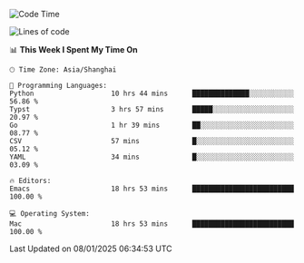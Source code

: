 <!--START_SECTION:waka-->
![Code Time](http://img.shields.io/badge/Code%20Time-2%2C453%20hrs%202%20mins-blue)

![Lines of code](https://img.shields.io/badge/From%20Hello%20World%20I%27ve%20Written-310.0%20thousand%20lines%20of%20code-blue)

📊 **This Week I Spent My Time On** 

```text
🕑︎ Time Zone: Asia/Shanghai

💬 Programming Languages: 
Python                   10 hrs 44 mins      ██████████████░░░░░░░░░░░   56.86 % 
Typst                    3 hrs 57 mins       █████░░░░░░░░░░░░░░░░░░░░   20.97 % 
Go                       1 hr 39 mins        ██░░░░░░░░░░░░░░░░░░░░░░░   08.77 % 
CSV                      57 mins             █░░░░░░░░░░░░░░░░░░░░░░░░   05.12 % 
YAML                     34 mins             █░░░░░░░░░░░░░░░░░░░░░░░░   03.09 % 

🔥 Editors: 
Emacs                    18 hrs 53 mins      █████████████████████████   100.00 % 

💻 Operating System: 
Mac                      18 hrs 53 mins      █████████████████████████   100.00 % 
```


 Last Updated on 08/01/2025 06:34:53 UTC
<!--END_SECTION:waka-->
